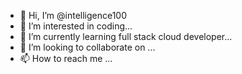 - 👋 Hi, I’m @intelligence100
- 👀 I’m interested in coding...
- 🌱 I’m currently learning full stack cloud developer...
- 💞️ I’m looking to collaborate on ...
- 📫 How to reach me ...

<!---
intelligence100/intelligence100 is a ✨ special ✨ repository because its `README.md` (this file) appears on your GitHub profile.
You can click the Preview link to take a look at your changes.
--->

